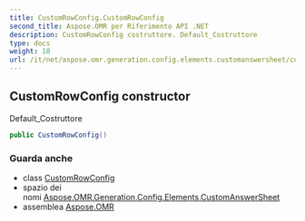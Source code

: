 ```yaml
---
title: CustomRowConfig.CustomRowConfig
second_title: Aspose.OMR per Riferimento API .NET
description: CustomRowConfig costruttore. Default_Costruttore
type: docs
weight: 10
url: /it/net/aspose.omr.generation.config.elements.customanswersheet/customrowconfig/customrowconfig/
---
```

## CustomRowConfig constructor

Default_Costruttore

```csharp
public CustomRowConfig()
```

### Guarda anche

* class [CustomRowConfig](../)
* spazio dei nomi [Aspose.OMR.Generation.Config.Elements.CustomAnswerSheet](../../customrowconfig/)
* assemblea [Aspose.OMR](../../../)


